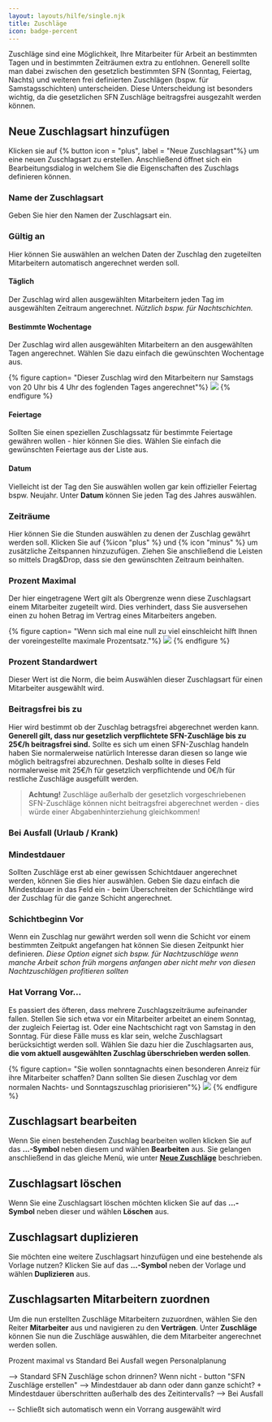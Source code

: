 ```yaml
---
layout: layouts/hilfe/single.njk
title: Zuschläge
icon: badge-percent
---
```


Zuschläge sind eine Möglichkeit, Ihre Mitarbeiter für Arbeit an bestimmten Tagen und in bestimmten Zeiträumen extra zu entlohnen. Generell sollte man dabei zwischen den gesetzlich bestimmten SFN (Sonntag, Feiertag, Nachts) und weiteren frei definierten Zuschlägen (bspw. für Samstagsschichten) unterscheiden. Diese Unterscheidung ist besonders wichtig, da die gesetzlichen SFN Zuschläge beitragsfrei ausgezahlt werden können. 

## Neue Zuschlagsart hinzufügen

Klicken sie auf {% button icon = "plus", label = "Neue Zuschlagsart"%} um eine neuen Zuschlagsart zu erstellen. Anschließend öffnet sich ein Bearbeitungsdialog in welchem Sie die Eigenschaften des Zuschlags definieren können. 

### Name der Zuschlagsart

Geben Sie hier den Namen der Zuschlagsart ein.

### Gültig an

Hier können Sie auswählen an welchen Daten der Zuschlag den zugeteilten Mitarbeitern automatisch angerechnet werden soll. 

#### Täglich

Der Zuschlag wird allen ausgewählten Mitarbeitern jeden Tag im ausgewählten Zeitraum angerechnet. *Nützlich bspw. für Nachtschichten.*

#### Bestimmte Wochentage

Der Zuschlag wird allen ausgewählten Mitarbeitern an den ausgewählten Tagen angerechnet. Wählen Sie dazu einfach die gewünschten Wochentage aus. 

{% figure caption= "Dieser Zuschlag wird den Mitarbeitern nur Samstags von 20 Uhr bis 4 Uhr des foglenden Tages angerechnet"%}
<img src =  "samstagszuschlag.webp">
{% endfigure %}

#### Feiertage

Sollten Sie einen speziellen Zuschlagssatz für bestimmte Feiertage gewähren wollen - hier können Sie dies. Wählen Sie einfach die gewünschten Feiertage aus der Liste aus. 

#### Datum 

Vielleicht ist der Tag den Sie auswählen wollen gar kein offizieller Feiertag bspw. Neujahr. Unter **Datum** können Sie jeden Tag des Jahres auswählen. 

### Zeiträume

Hier können Sie die Stunden auswählen zu denen der Zuschlag gewährt werden soll. Klicken Sie auf {%icon "plus" %} und {% icon "minus" %} um zusätzliche Zeitspannen hinzuzufügen. Ziehen Sie anschließend die Leisten so mittels Drag&Drop, dass sie den gewünschten Zeitraum beinhalten. 

### Prozent Maximal

Der hier eingetragene Wert gilt als Obergrenze wenn diese Zuschlagsart einem Mitarbeiter zugeteilt wird. Dies verhindert, dass Sie ausversehen einen zu hohen Betrag im Vertrag eines Mitarbeiters angeben. 

{% figure caption= "Wenn sich mal eine null zu viel einschleicht hilft Ihnen der voreingestellte maximale Prozentsatz."%}
<img src ="maximale_prozent.webp">
{% endfigure %}

### Prozent Standardwert

Dieser Wert ist die Norm, die beim Auswählen dieser Zuschlagsart für einen Mitarbeiter ausgewählt wird.

### Beitragsfrei bis zu

Hier wird bestimmt ob der Zuschlag betragsfrei abgerechnet werden kann. **Generell gilt, dass nur gesetzlich verpflichtete SFN-Zuschläge bis zu 25€/h beitragsfrei sind.** Sollte es sich um einen SFN-Zuschlag handeln haben Sie normalerweise natürlich Interesse daran diesen so lange wie möglich beitragsfrei abzurechnen. Deshalb sollte in dieses Feld normalerweise mit 25€/h für gesetzlich verpflichtende und 0€/h für restliche Zuschläge ausgefüllt werden. 

> **Achtung!** Zuschläge außerhalb der gesetzlich vorgeschriebenen SFN-Zuschläge können nicht beitragsfrei abgerechnet werden - dies würde einer Abgabenhinterziehung gleichkommen!

### Bei Ausfall (Urlaub / Krank)

### Mindestdauer

Sollten Zuschläge erst ab einer gewissen Schichtdauer angerechnet werden, können Sie dies hier auswählen. Geben Sie dazu einfach die Mindestdauer in das Feld ein - beim Überschreiten der Schichtlänge wird der Zuschlag für die ganze Schicht angerechnet. 

### Schichtbeginn Vor

Wenn ein Zuschlag nur gewährt werden soll wenn die Schicht vor einem bestimmten Zeitpukt angefangen hat können Sie diesen Zeitpunkt hier definieren. *Diese Option eignet sich bspw. für Nachtzuschläge wenn manche Arbeit schon früh morgens anfangen aber nicht mehr von diesen Nachtzuschlägen profitieren sollten*

### Hat Vorrang Vor...

Es passiert des öfteren, dass mehrere Zuschlagszeiträume aufeinander fallen. Stellen Sie sich etwa vor ein Mitarbeiter arbeitet an einem Sonntag, der zugleich Feiertag ist. Oder eine Nachtschicht ragt von Samstag in den Sonntag. Für diese Fälle muss es klar sein, welche Zuschlagsart berücksichtigt werden soll. Wählen Sie dazu hier die Zuschlagsarten aus, **die vom aktuell ausgewählten Zuschlag überschrieben werden sollen**. 

{% figure caption= "Sie wollen sonntagnachts einen besonderen Anreiz für ihre Mitarbeiter schaffen? Dann sollten Sie diesen Zuschlag vor dem normalen Nachts- und Sonntagszuschlag priorisieren"%}
<img src =  "samstagszuschlag.webp">
{% endfigure %}

## Zuschlagsart bearbeiten

Wenn Sie einen bestehenden Zuschlag bearbeiten wollen klicken Sie auf das **...-Symbol** neben diesem und wählen **Bearbeiten** aus. Sie gelangen anschließend in das gleiche Menü, wie unter [**Neue Zuschläge**](#neue-zuschläge) beschrieben. 

## Zuschlagsart löschen

Wenn Sie eine Zuschlagsart löschen möchten klicken Sie auf das **...-Symbol** neben dieser und wählen **Löschen** aus.

## Zuschlagsart duplizieren

Sie möchten eine weitere Zuschlagsart hinzufügen und eine bestehende als Vorlage nutzen? Klicken Sie auf das **...-Symbol** neben der Vorlage und wählen **Duplizieren** aus. 

## Zuschlagsarten Mitarbeitern zuordnen

Um die nun erstellten Zuschläge Mitarbeitern zuzuordnen, wählen Sie den Reiter **Mitarbeiter** aus und navigieren zu den **Verträgen**. Unter **Zuschläge** können Sie nun die Zuschläge auswählen, die dem Mitarbeiter angerechnet werden sollen. 

Prozent maximal vs Standard
Bei Ausfall wegen Personalplanung

--> Standard SFN Zuschläge schon drinnen? Wenn nicht - button "SFN Zuschläge erstellen"
--> Mindestdauer ab dann oder dann ganze schicht? + Mindestdauer überschritten außerhalb des des Zeitintervalls?
--> Bei Ausfall 

-- Schließt sich automatisch wenn ein Vorrang ausgewählt wird

